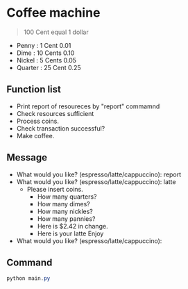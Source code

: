 # Coffee machine

> 100 Cent equal 1 dollar
- Penny : 1 Cent 0.01
- Dime : 10 Cents 0.10
- Nickel : 5 Cents 0.05
- Quarter : 25 Cent 0.25

## Function list
- Print report of resoureces by "report" commamnd
- Check resources sufficient
- Process coins.
- Check transaction successful?
- Make coffee.


## Message
- What would you like? (espresso/latte/cappuccino): report
- What would you like? (espresso/latte/cappuccino): latte
    - Please insert coins.
        - How many quarters?
        - How many dimes?
        - How many nickles?
        - How many pannies?
        - Here is $2.42 in change.
        - Here is your latte Enjoy
- What would you like? (espresso/latte/cappuccino):

## Command

```powershell
python main.py
```